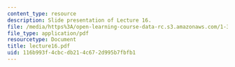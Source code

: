 ```yaml
---
content_type: resource
description: Slide presentation of Lecture 16.
file: /media/https%3A/open-learning-course-data-rc.s3.amazonaws.com/1-34-waste-containment-and-remediation-technology-spring-2004/116b993f4cbcdb214c672d995b7fbfb1_lecture16.pdf
file_type: application/pdf
resourcetype: Document
title: lecture16.pdf
uid: 116b993f-4cbc-db21-4c67-2d995b7fbfb1
---
```

